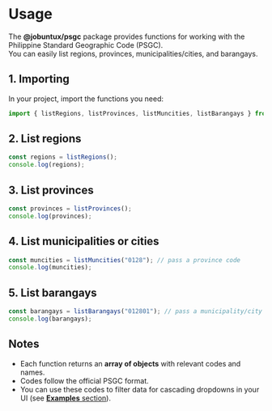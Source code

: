 # Usage

The **@jobuntux/psgc** package provides functions for working with the Philippine Standard Geographic Code (PSGC).  
You can easily list regions, provinces, municipalities/cities, and barangays.

## 1. Importing

In your project, import the functions you need:

```ts
import { listRegions, listProvinces, listMuncities, listBarangays } from "@jobuntux/psgc";
```

## 2. List regions

```ts
const regions = listRegions();
console.log(regions);
```

## 3. List provinces

```ts
const provinces = listProvinces();
console.log(provinces);
```

## 4. List municipalities or cities

```ts
const muncities = listMuncities("0128"); // pass a province code
console.log(muncities);
```

## 5. List barangays

```ts
const barangays = listBarangays("012801"); // pass a municipality/city code
console.log(barangays);
```

## Notes

- Each function returns an **array of objects** with relevant codes and names.  
- Codes follow the official PSGC format.  
- You can use these codes to filter data for cascading dropdowns in your UI (see [**Examples** section](/examples/react)).
